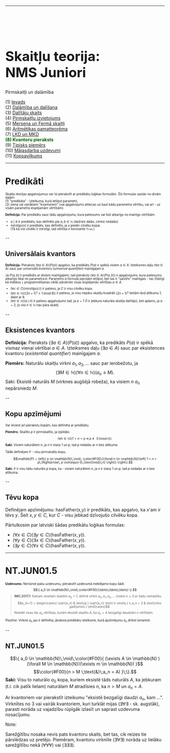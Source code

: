 -----

# &nbsp;

<hgroup>

<h1 style="font-size:32pt">Skaitļu teorija:<br/>
NMS Juniori</h1>


<blue>Pirmskaitļi un dalāmība</blue>


</hgroup><hgroup>

<span>(1) [Ievads](#section)</span>  
<span>(2) [Dalāmība un dalīšana](#section-1)</span>  
<span>(3) [Dalītāju skaits](#section-2)</span>  
<span>(4) [Pirmskaitļu izvietojums](#section-3)</span>  
<span>(5) [Mersena un Fermā skaitļi](#section-4)</span>  
<span>(6) [Aritmētikas pamatteorēma](#section-5)</span>  
<span>(7) [LKD un MKD](#section-6)</span>  
<span style="color:darkgreen">**(8) Kvantoru pieraksts**</span>  
<span>(9) [Tipisks piemērs](#section-8)</span>  
<span>(10) [Mājasdarba uzdevumi](#section-9)</span>  
<span>(11) [Kopsavilkums](#section-10)</span>


</hgroup>



<!--

Ja viens dalītājs lielāks par sqrt(n), tad citi noteikti ir mazāki par sqrt(n). 

Ģeometriska progresija - galīgas summas formula

Vidējais aritmētiskais/vidējais ģeometriskais



-->


-----

# <lo-theory/> Predikāti

<div style="font-size:70%">

Skaitļu teorijas apgalvojumus var īsi pierakstīt ar 
predikātu loģikas formulām. Šīs formulas sastāv no divām daļām:   
(1) "predikāta" - izteikuma, kurā ietilpst parametri,  
(2) viena vai vairākiem "kvantoriem" (vai apgalvojums
attiecas uz kaut kādu parametra vērtību, vai arī - uz visām parametra
iespējamām vērtībām).

**Definīcija:** Par <emblue>predikātu</emblue> sauc tādu apgalvojumu, kura patiesums var 
būt atkarīgs no mainīgo vērtībām. 

* $a \mid b$ ir predikāts, kas definēts pie $a,b \in \mathbb{N}$ (dažreiz dalās, citreiz nedalās)
* $\text{mirstīgs}(x)$ ir predikāts, kas definēts, ja $x$ pieder cilvēku kopai.  
(Tā kā visi cilvēki ir mirstīgi, tad vērtība ir konstante `True`.)

</div>


--

## <lo-theory/> Universālais kvantors

<div style="font-size:70%">

**Definīcija:** 
Pieraksts $(\forall a \in A)(P(a))$ apgalvo, ka predikāts $P(a)$ ir 
spēkā visiem $a \in A$. 
Izteiksmes daļu $(\forall a \in A)$ sauc par 
<emblue>*universālo kvantoru*</emblue> (*universal quantifier*) 
mainīgajam $a$. 

Ja $P(a,b)$ ir predikāts ar diviem mainīgajiem, tad 
pieraksts $(\forall a \in A)(P(a,b))$ ir apgalvojums, kura 
patiesums atkarīgs tikai no parametra $b$. Parametrs $a$ formulā joprojām 
ietilpst, bet tas ir "saistīts" mainīgais - tas (līdzīgi kā indekss `i` programmēšanas
ciklā) pārskrien visas iespējamās vērtības $a \in A$. 

* $(\forall c \in C)(\text{mirstīgs}(c))$ ir patiess, ja $C$ ir visu cilvēku kopa.
* $(\forall n \in \mathbb{N})\left( (2n+1)^2 \equiv 1\,(\text{mod}\;8) \right)$ ir patiess, 
jo visu nepāru skaitļu kvadrāti $(2n+1)^2$ tiešām dod atlikumu $1$, dalot ar $8$.
* $(\forall n \in \mathbb{N})(a\,\mid\,n)$ ir patiess apgalvojums tad, 
ja $a=1$ ($1$ ir jebkura naturāla skaitļa dalītājs), bet aplams, ja $a=2$,
jo visi $n \in \mathbb{N}$ nav pāra skaitļi.

</div>


--

## <lo-theory/> Eksistences kvantors

**Definīcija:** 
Pieraksts $(\exists a \in A)(P(a))$ apgalvo, ka predikāts $P(a)$ ir 
spēkā vismaz vienai vērtībai $a \in A$. 
Izteiksmes daļu $(\exists a \in A)$ sauc par 
<emblue>eksistences kvantoru</emblue> (*existential quantifier*) 
mainīgajam $a$. 

**Piemērs:** Naturālu skaitļu virkni $a_1,a_2,\ldots$ sauc par ierobežotu, ja
$$(\exists M \in \mathbb{N})(\forall n \in \mathbb{N})(a_n \leq M).$$ 
Saki: Eksistē naturāls $M$ (virknes augšējā robeža), ka visiem $n$ 
$a_n$ nepārsniedz $M$.


--

## <lo-theory/> Kopu apzīmējumi

<div style="font-size:70%">

Var ieviest arī pierakstu kopām, kas definēta ar predikātu.

**Piemērs:** Skaitlis $p$ ir pirmskaitlis, ja izpildās: 

$$(\forall n \in \mathbb{N})\left( 1 < n < p\,\Rightarrow\, p \not\equiv 0\,(\text{mod}\;n) \right).$$
**Saki:** Visiem naturāliem $n$, ja $n$ ir starp $1$ un $p$, tad $p$ nedalās ar $n$ bez atlikuma.

Tālāk definējam $\mathbb{P}$ - visu pirmskaitļu kopu. 

$$\mathbb{P} = \left\{ p \in \mathbb{N}\,\mid\, \color{#F00}{(\forall n \in \mathbb{N})\left( 1 < n < p\,\Rightarrow\, p \not\equiv 0\,(\text{mod}\;n) \right)} \right\}.$$
**Saki:** $\mathbb{P}$ ir visu tādu naturālo $p$ kopa, ka - 
visiem naturāliem $n$, ja $n$ ir starp $1$ un $p$, tad $p$ nedalās ar $n$ bez atlikuma.

</div>


--

## <lo-summary/> Tēvu kopa

Definējam apzīmējumu: $\text{hasFather(x,y)}$ ir predikāts, kas apgalvo, 
ka $x$'am ir tēvs $y$. Šeit $x,y \in C$, kur $C$ - visu jebkad dzīvojušo 
cilvēku kopa.

Pārtulkosim par latviski šādas predikātu loģikas formulas:

* $(\forall x \in C)(\exists y \in C)(\text{hasFather}(x,y))$.
* $(\forall y \in C)(\exists x \in C)(\text{hasFather}(x,y))$.
* $(\exists y \in C)(\forall x \in C)(\text{hasFather}(x,y))$.


-----

# <lo-sample/> NT.JUN01.5

<div style="font-size:70%">

**Uzdevums:** Nerisinot pašu uzdevumu, pierakstīt uzdevumā meklējamo kopu šādi: 
$$\{ a_0 \in \mathbb{N}\,\mid\,\color{#F00}{\ldots\;\ldots\;\ldots} \}.$$

> **IMO.2017.1:** Katram veselam skaitlim $a_0 > 1$, 
> definē virkni $a_0, a_1, a_2, \ldots$ visiem $n \geq 0$ ar šādu vienādību
> $$a_{n+1} = 
> \begin{cases}
> \sqrt{a_n} & \text{ja } \sqrt{a_n} \text{ ir vesels,} \\
> a_n + 3 & \text{citos gadījumos.}
> \end{cases}$$
> Noteikt visas tās $a_0$ vērtības, kurām eksistē 
> skaitlis $A$, ka $a_n = A$ bezgalīgi daudzām $n$ vērtībām. 

*Piezīme:* Virkne $a_n$ jau ir definēta; jāraksta predikātu izteiksme, 
kurā apzīmējumu $a_n$ drīkst izmantot. 

</div>


--

## <lo-soln/> NT.JUN01.5

$$\{ a_0 \in \mathbb{N}\,\mid\,\color{#F00}{ (\exists A \in \mathbb{N} )(\forall M \in \mathbb{N})(\exists m \in \mathbb{N}) }$$
$$\color{#F00}{n > M \;\text{&}\;a_n = A) }\;\}.$$
**Saki:** Visu to naturālo $a_0$ kopa, kuriem eksistē tāds naturāls $A$, 
ka jebkuram (t.i. cik patīk lielam) naturālam $M$ atradīsies $n$, ka $n>M$ un $a_n = A$. 

Ar kvantoriem var pierakstīt izteikumu "eksistē bezgalīgi daudzi $a_n$, kam ...".  
Virknītes no $3$ vai vairāk kvantoriem, kuri turklāt mijas ($\exists\forall\exists$ - sk. augstāk), 
parasti norāda uz vajadzību rūpīgāk izlasīt un saprast uzdevuma nosacījumu.

Note:

Sarežģītību nosaka nevis pats kvantoru skaits, bet tas, cik reizes
tie pārslēdzas uz pretējo. Piemēram, kvantoru virknīte 
($\exists\forall\exists$) norāda uz lielāku sarežģītību nekā $(\forall\forall\forall)$
vai ($\exists\exists\exists$).



